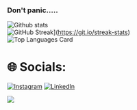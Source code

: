 ### Don't panic.....

![Github stats](https://github-readme-stats.vercel.app/api?username=ibnunazm&show_icons=true&theme=midnight-purple)<br>
![GitHub Streak](https://github-readme-streak-stats.herokuapp.com?user=ibnunazm&theme=midnight-purple)](https://git.io/streak-stats)<br>
![Top Languages Card](https://github-readme-stats.vercel.app/api/top-langs/?username=ibnunazm&layout=compact&theme=midnight-purple)<br>

# 🌐 Socials:
[![Instagram](https://img.shields.io/badge/Instagram-%23E4405F.svg?logo=Instagram&logoColor=white)](https://instagram.com/ibnunazm/) [![LinkedIn](https://img.shields.io/badge/LinkedIn-%230077B5.svg?logo=linkedin&logoColor=white)](https://linkedin.com/in/ibnunazm)

[![](https://visitcount.itsvg.in/api?id=ibnunazm&icon=2&color=0)](https://visitcount.itsvg.in)
